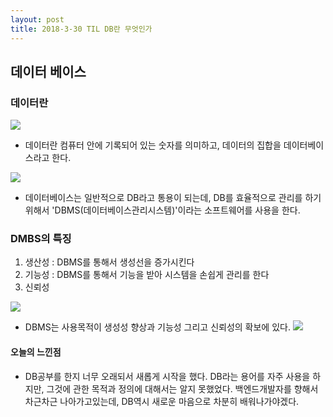 ```yaml
---
layout: post
title: 2018-3-30 TIL DB란 무엇인가
---
```


## 데이터 베이스

### 데이터란
![](/Users/jaeyeonkim/Downloads/IMG_1229.jpg)

- 데이터란 컴퓨터 안에 기록되어 있는 숫자를 의미하고, 데이터의 집합을 데이터베이스라고 한다.

![](/Users/jaeyeonkim/Downloads/IMG_1228.jpg)

- 데이터베이스는 일반적으로 DB라고 통용이 되는데, DB를 효율적으로 관리를 하기 위해서 'DBMS(데이터베이스관리시스템)'이라는 소프트웨어를 사용을 한다.

### DMBS의 특징

1. 생산성 : DBMS를 통해서 생성선을 증가시킨다
2. 기능성 : DBMS를 통해서 기능을 받아 시스템을 손쉽게 관리를 한다
3. 신뢰성

![](/Users/jaeyeonkim/Downloads/IMG_1230.jpg)

- DBMS는 사용목적이 생성성 향상과 기능성 그리고 신뢰성의 확보에 있다.
![](/Users/jaeyeonkim/Downloads/IMG_1231.jpg)

#### 오늘의 느낀점

- DB공부를 한지 너무 오래되서 새롭게 시작을 했다. DB라는 용어를 자주 사용을 하지만, 그것에 관한 목적과 정의에 대해서는 알지 못했었다. 백엔드개발자를 향해서 차근차근 나아가고있는데, DB역시 새로운 마음으로 차분히 배워나가야겠다.
